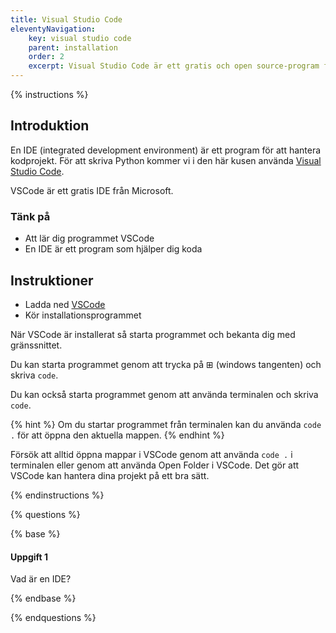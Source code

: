 ```yaml
---
title: Visual Studio Code
eleventyNavigation:
    key: visual studio code
    parent: installation
    order: 2
    excerpt: Visual Studio Code är ett gratis och open source-program för att koda och utveckla.
---
```


{% instructions %}

## Introduktion

En IDE (integrated development environment) är ett program för att hantera kodprojekt. För att skriva Python kommer vi i den här kusen använda [Visual Studio Code](https://code.visualstudio.com/).

VSCode är ett gratis IDE från Microsoft.

### Tänk på

-   Att lär dig programmet VSCode
-   En IDE är ett program som hjälper dig koda

## Instruktioner

-   Ladda ned [VSCode](https://code.visualstudio.com)
-   Kör installationsprogrammet

När VSCode är installerat så starta programmet och bekanta dig med gränssnittet.

Du kan starta programmet genom att trycka på ⊞ (windows tangenten) och skriva `code`.

Du kan också starta programmet genom att använda terminalen och skriva `code`.

{% hint %}
Om du startar programmet från terminalen kan du använda `code .` för att öppna den aktuella mappen.
{% endhint %}

Försök att alltid öppna mappar i VSCode genom att använda `code .` i terminalen eller genom att använda Open Folder i VSCode. Det gör att VSCode kan hantera dina projekt på ett bra sätt.

{% endinstructions %}

{% questions %}

{% base %}

#### Uppgift 1

Vad är en IDE?

{% endbase %}

{% endquestions %}